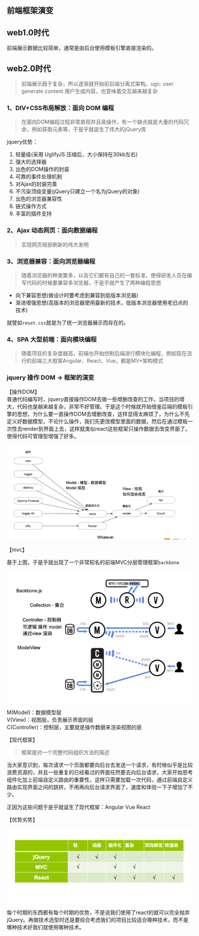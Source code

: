 ## 前端框架演变

## web1.0时代
前端展示数据比较简单，通常是由后台使用模板引擎直接渲染的。

## web2.0时代
> 前端展示趋于复杂，所以逐渐就开始前后端分离式架构。ugc: user generate content 用户生成内容，也意味着交互越来越复杂

### 1、DIV+CSS布局解放：面向 DOM 编程
> 在面向DOM编程过程非常直观并且易操作，有一个缺点就是大量的代码冗余，例如获取元素等，于是乎就诞生了伟大的jQuery库

jquery优势：  
1. 轻量级(采用 UglifyJS 压缩后，大小保持在30kb左右)
2. 强大的选择器
3. 出色的DOM操作的封装
4. 可靠的事件处理机制
5. 对Ajax的封装完善
6. 不污染顶级变量(jQuery只建立一个名为jQuery的对象)
7. 出色的浏览器兼容性
8. 链式操作方式
9. 丰富的插件支持

### 2、Ajax 动态网页：面向数据编程
> 实现网页局部刷新的伟大发明

### 3、浏览器兼容：面向浏览器编程
> 随着浏览器的种类繁多，以及它们都有自己的一套标准，使得研发人员在编写代码的时候要兼容多浏览器，于是乎就产生了两种编程思想

- 向下兼容思想(做设计时要考虑到兼容到低版本浏览器)
- 渐进增强思想(高版本的浏览器使用最新的技术，低版本浏览器使用老旧点的技术)

就譬如`reset.css`就是为了统一浏览器展示而存在的。


### 4、SPA 大型前端：面向模块编程
> 随着项目的复杂度越高，前端也开始仿制后端进行模块化编程，例如现在流行的前端三大框架Angular、React、Vue，都是MV*架构模式


### jquery 操作 DOM -> 框架的演变

【操作DOM】  
普通代码编写时，jquery直接操作DOM去做一些增删改查的工作，当项目的增大，代码也是越来越复杂，非常不好管理。于是这个时候就开始借鉴后端的模板引擎的思想，为什么要一直操作DOM去增删改查，这样显得太麻烦了，为什么不先定义好数据模型，不论什么操作，我们先更改模型里面的数据，然后在通过模板一次性去render到界面上去，这样就类似react这些框架只操作数据去改变界面了。使得代码可管理型增强了好多。

![](./image/232.png)

【mvc】

基于上图，于是乎就出现了一个非常知名的前端MVC分层管理框架`backbone`

![](./image/233.png)

M(Model)：数据模型层  
V(View)：视图层，负责展示界面的层  
C(Controller)：控制层，主要就是操作数据来渲染视图的层  

【现代框架】  
> 框架是对一个完整代码组织方法的描述

当大家意识到，每次请求一个页面都要向后台去发送一个请求，有时候似乎是比较浪费资源的，并且一些重复的已经看过的界面任然要去向后台请求，大家开始思考组件化加上前端自定义路由的重要性，这样只需要加载一次代码，通过前端自定义路由实现界面之间的跳转，不用再向后台请求界面了，速度和体验一下子增加了不少。

正因为这些问题于是乎就诞生了现代框架：Angular Vue React

【优势劣势】

![](./image/234.png)

每个时期的东西都有每个时期的优势，不是说我们使用了react的就可以完全抛弃jQuery。再做技术选型时还是要综合考虑我们的项目比较适合哪种技术，而不是哪种技术好我们就使用哪种技术。
